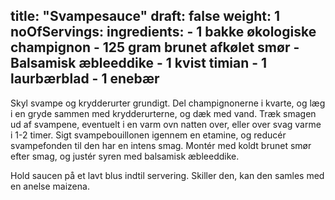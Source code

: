 title: "Svampesauce"
draft: false
weight: 1
noOfServings: 
ingredients:
	- 1 bakke økologiske champignon
	- 125 gram brunet afkølet smør
	- Balsamisk æbleeddike
	- 1 kvist timian
	- 1 laurbærblad
	- 1 enebær
---

Skyl svampe og krydderurter grundigt. Del champignonerne i kvarte, og
læg i en gryde sammen med krydderurterne, og dæk med vand. Træk smagen
ud af svampene, eventuelt i en varm ovn natten over, eller over svag
varme i 1-2 timer. Sigt svampebouillonen igennem en etamine, og reducér
svampefonden til den har en intens smag. Montér med koldt brunet smør
efter smag, og justér syren med balsamisk æbleeddike.

Hold saucen på et lavt blus indtil servering. Skiller den, kan den
samles med en anelse maizena.

